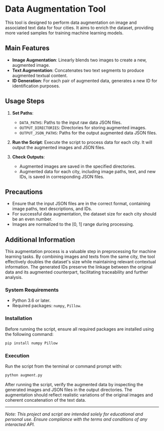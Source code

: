 # Data Augmentation Tool

This tool is designed to perform data augmentation on image and associated text data for four cities. It aims to enrich
the dataset, providing more varied samples for training machine learning models.

## Main Features

- **Image Augmentation**: Linearly blends two images to create a new, augmented image.
- **Text Augmentation**: Concatenates two text segments to produce augmented textual content.
- **ID Generation**: For each pair of augmented data, generates a new ID for identification purposes.

## Usage Steps

1. **Set Paths**:

    - `DATA_PATHS`: Paths to the input raw data JSON files.
    - `OUTPUT_DIRECTORIES`: Directories for storing augmented images.
    - `OUTPUT_JSON_PATHS`: Paths for the output augmented data JSON files.

2. **Run the Script**: Execute the script to process data for each city. It will output the augmented images and JSON
   files.

3. **Check Outputs**:

    - Augmented images are saved in the specified directories.
    - Augmented data for each city, including image paths, text, and new IDs, is saved in corresponding JSON files.

## Precautions

- Ensure that the input JSON files are in the correct format, containing image paths, text descriptions, and IDs.
- For successful data augmentation, the dataset size for each city should be an even number.
- Images are normalized to the [0, 1] range during processing.

## Additional Information

This augmentation process is a valuable step in preprocessing for machine learning tasks. By combining images and texts
from the same city, the tool effectively doubles the dataset's size while maintaining relevant contextual information.
The generated IDs preserve the linkage between the original data and its augmented counterpart, facilitating
traceability and further analysis.

### System Requirements

- Python 3.6 or later.
- Required packages: `numpy`, `Pillow`.

### Installation

Before running the script, ensure all required packages are installed using the following command:

```bash
pip install numpy Pillow
```

### Execution

Run the script from the terminal or command prompt with:

```bash
python augment.py
```

After running the script, verify the augmented data by inspecting the generated images and JSON files in the output
directories. The augmentation should reflect realistic variations of the original images and coherent concatenation of
the text data.


---
*Note: This project and script are intended solely for educational and personal use. Ensure compliance with the terms
and conditions of any interacted API.*